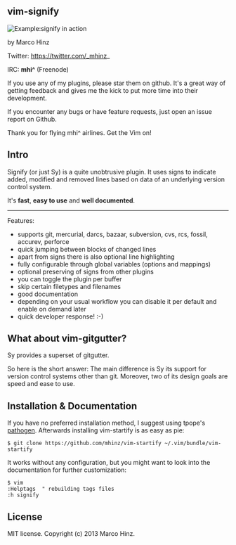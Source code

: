 vim-signify
-----------

![Example:signify in action](https://github.com/mhinz/vim-signify/raw/master/signify.gif)

by Marco Hinz

Twitter: https://twitter.com/_mhinz_

IRC: __mhi^__ (Freenode)

If you use any of my plugins, please star them on github. It's a great way
of getting feedback and gives me the kick to put more time into their
development.

If you encounter any bugs or have feature requests, just open an issue
report on Github.

Thank you for flying mhi^ airlines. Get the Vim on!

Intro
-----

Signify (or just Sy) is a quite unobtrusive plugin. It uses signs to indicate
added, modified and removed lines based on data of an underlying version
control system.

It's __fast__, __easy to use__ and __well documented__.

---

Features:

- supports git, mercurial, darcs, bazaar, subversion, cvs, rcs, fossil, accurev,
  perforce
- quick jumping between blocks of changed lines
- apart from signs there is also optional line highlighting
- fully configurable through global variables (options and mappings)
- optional preserving of signs from other plugins
- you can toggle the plugin per buffer
- skip certain filetypes and filenames
- good documentation
- depending on your usual workflow you can disable it per default and enable on
  demand later
- quick developer response! :-)

What about vim-gitgutter?
-------------------------

Sy provides a superset of gitgutter.

So here is the short answer: The main difference is Sy its support for version
control systems other than git. Moreover, two of its design goals are speed and
ease to use.

Installation & Documentation
----------------------------

If you have no preferred installation method, I suggest using tpope's
[pathogen](https://github.com/tpope/vim-pathogen). Afterwards installing
vim-startify is as easy as pie:

    $ git clone https://github.com/mhinz/vim-startify ~/.vim/bundle/vim-startify

It works without any configuration, but you might want to look into the
documentation for further customization:

    $ vim
    :Helptags  " rebuilding tags files
    :h signify

License
-------

MIT license. Copyright (c) 2013 Marco Hinz.
